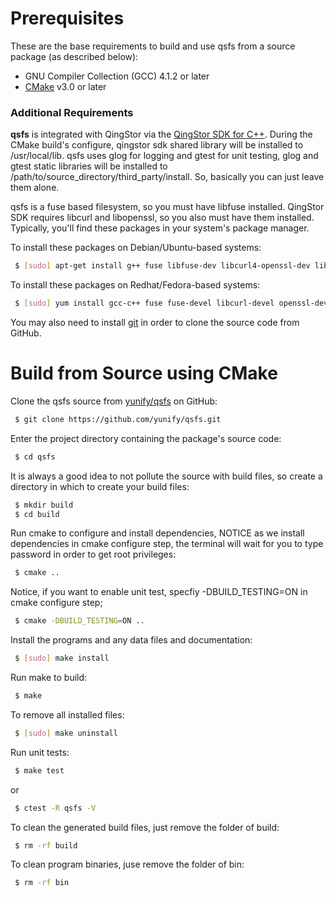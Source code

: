 # Prerequisites

These are the base requirements to build and use qsfs from a source package (as described below): 
- GNU Compiler Collection (GCC) 4.1.2 or later
- [CMake][cmake install link] v3.0 or later

### Additional Requirements
**qsfs** is integrated with QingStor via the [QingStor SDK for C++][qs-sdk-cpp link]. During the CMake build's configure, qingstor sdk shared library will be installed to /usr/local/lib.
qsfs uses glog for logging and gtest for unit testing, glog and gtest static libraries will be installed to /path/to/source_directory/third_party/install. So, basically you can just leave them alone.

qsfs is a fuse based filesystem, so you must have libfuse installed. QingStor SDK requires libcurl and libopenssl, so you also must have them installed. Typically, you'll find these packages in your system's package manager.

To install these packages on Debian/Ubuntu-based systems:
```sh
 $ [sudo] apt-get install g++ fuse libfuse-dev libcurl4-openssl-dev libssl-dev
```

To install these packages on Redhat/Fedora-based systems:
```sh
 $ [sudo] yum install gcc-c++ fuse fuse-devel libcurl-devel openssl-devel
```

You may also need to install [git][git install link] in order to clone the source code from GitHub.

# Build from Source using CMake

Clone the qsfs source from [yunify/qsfs][qsfs github link] on GitHub:
```sh
 $ git clone https://github.com/yunify/qsfs.git
```

Enter the project directory containing the package's source code:
```sh
 $ cd qsfs
```

It is always a good idea to not pollute the source with build files,
so create a directory in which to create your build files:
```sh
 $ mkdir build
 $ cd build
```

Run cmake to configure and install dependencies, NOTICE as we install
dependencies in cmake configure step, the terminal will wait for you
to type password in order to get root privileges:
```sh
 $ cmake ..
```

Notice, if you want to enable unit test, specfiy -DBUILD_TESTING=ON in cmake configure step; 
```sh
 $ cmake -DBUILD_TESTING=ON ..
```

Install the programs and any data files and documentation:
```sh
 $ [sudo] make install
```


Run make to build:
```sh
 $ make
```

To remove all installed files:
```sh
 $ [sudo] make uninstall
```

Run unit tests:
```sh
 $ make test
```
  or
```sh
 $ ctest -R qsfs -V
```

To clean the generated build files, just remove the folder of build:
```sh
 $ rm -rf build
```

To clean program binaries, juse remove the folder of bin:
```sh
 $ rm -rf bin
```


[qsfs github link]: https://github.com/yunify/qsfs
[qs-sdk-cpp link]: https://github.com/yunify/qingstor-sdk-cpp
[git install link]: https://git-scm.com/book/en/v2/Getting-Started-Installing-Git
[cmake install link]: https://cmake.org/install/